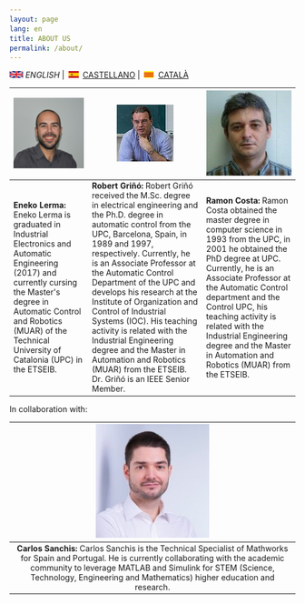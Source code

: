 ```yaml
---
layout: page
lang: en
title: ABOUT US
permalink: /about/
---
```


![English](en.png) *ENGLISH* | ![Castellano](es.png) [CASTELLANO](sobrenosotros.md) | ![Català](ca.png) [CATALÀ](sobrenosaltres.md)


|![img](Eneko2.jpg)|![Robert](RobertG.jpg)|![Ramon](RamonC.jpg)|
| --------- |---------| ---------|
| <b>Eneko Lerma:</b> Eneko Lerma is graduated in Industrial Electronics and Automatic Engineering (2017) and currently cursing the Master's degree in Automatic Control and Robotics (MUAR) of the Technical University of Catalonia (UPC) in the ETSEIB.  | <b>Robert Griñó:</b> Robert Griñó received the M.Sc. degree in electrical engineering and the Ph.D. degree in automatic control from the UPC, Barcelona, Spain, in 1989 and 1997, respectively. Currently, he is an Associate Professor at the Automatic Control Department of the UPC and develops his research at the Institute of Organization and Control of Industrial Systems (IOC). His teaching activity is related with the Industrial Engineering degree and the Master in Automation and Robotics (MUAR) from the ETSEIB. Dr. Griñó is an IEEE Senior Member.| <b>Ramon Costa:</b> Ramon Costa obtained the master degree in computer science in 1993 from the UPC, in 2001 he obtained the PhD degree at UPC. Currently, he is an Associate Professor at the Automatic Control department and the Control UPC, his teaching activity is related with the Industrial Engineering degree and the Master in Automation and Robotics (MUAR) from the ETSEIB. |


In collaboration with:

|![Carlos](CarlosS.jpg)|
|:--------:|
|<b>Carlos Sanchis:</b> Carlos Sanchis is the Technical Specialist of Mathworks for Spain and Portugal. He is currently collaborating with the academic community to leverage MATLAB and Simulink for STEM (Science, Technology, Engineering and Mathematics) higher education and research.|



